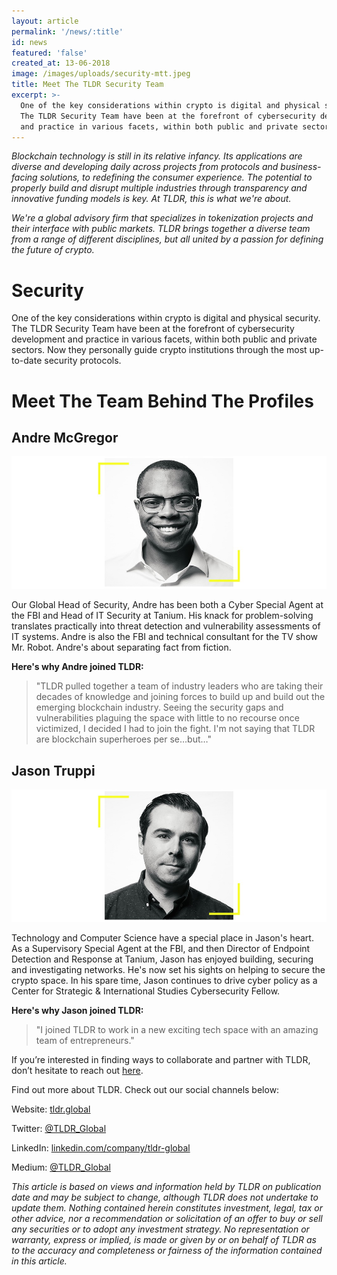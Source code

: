 ```yaml
---
layout: article
permalink: '/news/:title'
id: news
featured: 'false'
created_at: 13-06-2018
image: /images/uploads/security-mtt.jpeg
title: Meet The TLDR Security Team
excerpt: >-
  One of the key considerations within crypto is digital and physical security.
  The TLDR Security Team have been at the forefront of cybersecurity development
  and practice in various facets, within both public and private sectors.
---
```

_Blockchain technology is still in its relative infancy. Its applications are diverse and developing daily across projects from protocols and business-facing solutions, to redefining the consumer experience. The potential to properly build and disrupt multiple industries through transparency and innovative funding models is key. At TLDR, this is what we're about._

_We're a global advisory firm that specializes in tokenization projects and their interface with public markets. TLDR brings together a diverse team from a range of different disciplines, but all united by a passion for defining the future of crypto._

# Security

One of the key considerations within crypto is digital and physical security. The TLDR Security Team have been at the forefront of cybersecurity development and practice in various facets, within both public and private sectors. Now they personally guide crypto institutions through the most up-to-date security protocols.

# Meet The Team Behind The Profiles

## Andre McGregor

![Andre McGregor, TLDR.](/images/uploads/am-mtt.jpeg)

Our Global Head of Security, Andre has been both a Cyber Special Agent at the FBI and Head of IT Security at Tanium. His knack for problem-solving translates practically into threat detection and vulnerability assessments of IT systems. Andre is also the FBI and technical consultant for the TV show Mr. Robot. Andre's about separating fact from fiction.

**Here's why Andre joined TLDR:**

> "TLDR pulled together a team of industry leaders who are taking their decades of knowledge and joining forces to build up and build out the emerging blockchain industry. Seeing the security gaps and vulnerabilities plaguing the space with little to no recourse once victimized, I decided I had to join the fight. I'm not saying that TLDR are blockchain superheroes per se…but…"

## Jason Truppi

![Jason Truppi, TLDR.](/images/uploads/jt-mtt.jpeg)

Technology and Computer Science have a special place in Jason's heart. As a Supervisory Special Agent at the FBI, and then Director of Endpoint Detection and Response at Tanium, Jason has enjoyed building, securing and investigating networks. He's now set his sights on helping to secure the crypto space. In his spare time, Jason continues to drive cyber policy as a Center for Strategic & International Studies Cybersecurity Fellow.

**Here's why Jason joined TLDR:**

> "I joined TLDR to work in a new exciting tech space with an amazing team of entrepreneurs."



If you’re interested in finding ways to collaborate and partner with TLDR, don’t hesitate to reach out [here](https://tldr.global/contact).

Find out more about TLDR. Check out our social channels below:

Website: [tldr.global](https://tldr.global/)

Twitter: [@TLDR_Global](https://twitter.com/TLDR_Global)

LinkedIn: [linkedin.com/company/tldr-global](https://www.linkedin.com/company/tldr-global/)

Medium: [@TLDR_Global](https://medium.com/@TLDR_Global)



_This article is based on views and information held by TLDR on publication date and may be subject to change, although TLDR does not undertake to update them. Nothing contained herein constitutes investment, legal, tax or other advice, nor a recommendation or solicitation of an offer to buy or sell any securities or to adopt any investment strategy. No representation or warranty, express or implied, is made or given by or on behalf of TLDR as to the accuracy and completeness or fairness of the information contained in this article._

